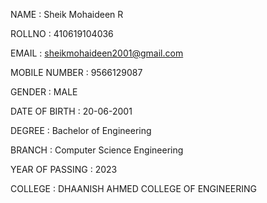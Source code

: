NAME : Sheik Mohaideen R

ROLLNO : 410619104036

EMAIL : sheikmohaideen2001@gmail.com

MOBILE NUMBER : 9566129087

GENDER : MALE

DATE OF BIRTH : 20-06-2001

DEGREE : Bachelor of Engineering

BRANCH : Computer Science Engineering

YEAR OF PASSING : 2023

COLLEGE : DHAANISH AHMED COLLEGE OF ENGINEERING
